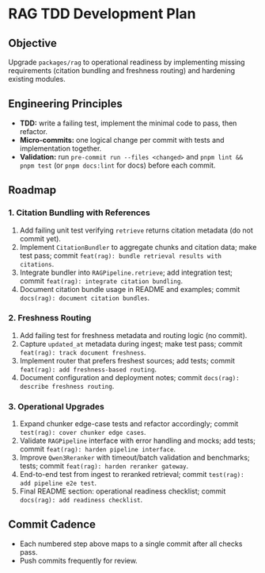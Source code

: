 # RAG TDD Development Plan

## Objective

Upgrade `packages/rag` to operational readiness by implementing missing requirements (citation bundling and freshness routing) and hardening existing modules.

## Engineering Principles

- **TDD:** write a failing test, implement the minimal code to pass, then refactor.
- **Micro-commits:** one logical change per commit with tests and implementation together.
- **Validation:** run `pre-commit run --files <changed>` and `pnpm lint && pnpm test` (or `pnpm docs:lint` for docs) before each commit.

## Roadmap

### 1. Citation Bundling with References

1. Add failing unit test verifying `retrieve` returns citation metadata (do not commit yet).
2. Implement `CitationBundler` to aggregate chunks and citation data; make test pass; commit `feat(rag): bundle retrieval results with citations`.
3. Integrate bundler into `RAGPipeline.retrieve`; add integration test; commit `feat(rag): integrate citation bundling`.
4. Document citation bundle usage in README and examples; commit `docs(rag): document citation bundles`.

### 2. Freshness Routing

1. Add failing test for freshness metadata and routing logic (no commit).
2. Capture `updated_at` metadata during ingest; make test pass; commit `feat(rag): track document freshness`.
3. Implement router that prefers freshest sources; add tests; commit `feat(rag): add freshness-based routing`.
4. Document configuration and deployment notes; commit `docs(rag): describe freshness routing`.

### 3. Operational Upgrades

1. Expand chunker edge-case tests and refactor accordingly; commit `test(rag): cover chunker edge cases`.
2. Validate `RAGPipeline` interface with error handling and mocks; add tests; commit `feat(rag): harden pipeline interface`.
3. Improve `Qwen3Reranker` with timeout/batch validation and benchmarks; tests; commit `feat(rag): harden reranker gateway`.
4. End-to-end test from ingest to reranked retrieval; commit `test(rag): add pipeline e2e test`.
5. Final README section: operational readiness checklist; commit `docs(rag): add readiness checklist`.

## Commit Cadence

- Each numbered step above maps to a single commit after all checks pass.
- Push commits frequently for review.
